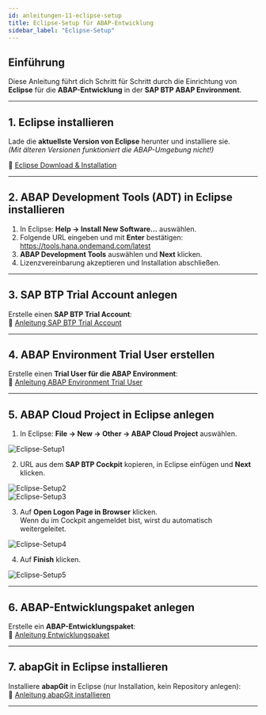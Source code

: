 ```yaml
---
id: anleitungen-11-eclipse-setup
title: Eclipse-Setup für ABAP-Entwicklung
sidebar_label: "Eclipse-Setup"
---
```


## Einführung
Diese Anleitung führt dich Schritt für Schritt durch die Einrichtung von **Eclipse** für die **ABAP-Entwicklung** in der **SAP BTP ABAP Environment**.  

---

## 1. Eclipse installieren
Lade die **aktuellste Version von Eclipse** herunter und installiere sie.  
*(Mit älteren Versionen funktioniert die ABAP-Umgebung nicht!)*

🔗 [Eclipse Download & Installation](https://www.eclipse.org/downloads/packages/installer)

---

## 2. ABAP Development Tools (ADT) in Eclipse installieren
1. In Eclipse: **Help → Install New Software...** auswählen.  
2. Folgende URL eingeben und mit **Enter** bestätigen: https://tools.hana.ondemand.com/latest
3. **ABAP Development Tools** auswählen und **Next** klicken.  
4. Lizenzvereinbarung akzeptieren und Installation abschließen.

---

## 3. SAP BTP Trial Account anlegen
Erstelle einen **SAP BTP Trial Account**:  
🔗 [Anleitung SAP BTP Trial Account](https://developers.sap.com/tutorials/hcp-create-trial-account.html)

---

## 4. ABAP Environment Trial User erstellen
Erstelle einen **Trial User für die ABAP Environment**:  
🔗 [Anleitung ABAP Environment Trial User](https://developers.sap.com/tutorials/abap-environment-trial-onboarding.html)

---

## 5. ABAP Cloud Project in Eclipse anlegen
1. In Eclipse: **File → New → Other → ABAP Cloud Project** auswählen.

![Eclipse-Setup1](/img/Eclipse-Setup1.png)

2. URL aus dem **SAP BTP Cockpit** kopieren, in Eclipse einfügen und **Next** klicken.

![Eclipse-Setup2](/img/Eclipse-Setup2.png)  
![Eclipse-Setup3](/img/Eclipse-Setup3.png)

3. Auf **Open Logon Page in Browser** klicken.  
Wenn du im Cockpit angemeldet bist, wirst du automatisch weitergeleitet.

![Eclipse-Setup4](/img/Eclipse-Setup4.png)

4. Auf **Finish** klicken.

![Eclipse-Setup5](/img/Eclipse-Setup5.png)

---

## 6. ABAP-Entwicklungspaket anlegen
Erstelle ein **ABAP-Entwicklungspaket**:  
🔗 [Anleitung Entwicklungspaket](https://keal57.github.io/DHBWRV-ABAP/additional-material/instructions/setup-abap-environment)

---

## 7. abapGit in Eclipse installieren
Installiere **abapGit** in Eclipse (nur Installation, kein Repository anlegen):  
🔗 [Anleitung abapGit installieren](https://keal57.github.io/DHBWRV-ABAP/additional-material/instructions/use-git-ondemand)

---
